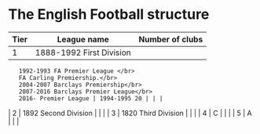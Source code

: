 # The English Football structure

| Tier    | League name | Number of clubs |
| -------- | ------- | ------- |
| 1  | 1888-1992 First Division</br>
       1992-1993 FA Premier League </br>
       FA Carling Premiership.</br>
       2004-2007 Barclays Premiership</br>
       2007-2016 Barclays Premier League</br> 
       2016- Premier League | 1994-1995 20 | | |
| 2 | 1892 Second Division | | |
| 3 | 1820 Third Division | | |
| 4 | C | | |
| 5 | A | | |

